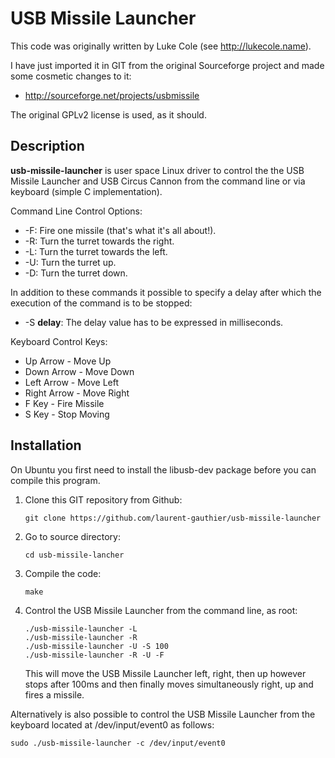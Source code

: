 # USB Missile Launcher

This code was originally written by Luke Cole (see http://lukecole.name).

I have just imported it in GIT from the original Sourceforge project and
made some cosmetic changes to it:

* http://sourceforge.net/projects/usbmissile

The original GPLv2 license is used, as it should.

## Description

**usb-missile-launcher** is user space Linux driver to control the the USB
Missile Launcher and USB Circus Cannon from the command line or via
keyboard (simple C implementation).

Command Line Control Options:

* -F: Fire one missile (that's what it's all about!).
* -R: Turn the turret towards the right.
* -L: Turn the turret towards the left.
* -U: Turn the turret up.
* -D: Turn the turret down.

In addition to these commands it possible to specify a delay after which the
execution of the command is to be stopped:

* -S **delay**: The delay value has to be expressed in milliseconds.

Keyboard Control Keys:

* Up Arrow - Move Up
* Down Arrow - Move Down
* Left Arrow - Move Left
* Right Arrow - Move Right
* F Key - Fire Missile
* S Key - Stop Moving 

## Installation

On Ubuntu you first need to install the libusb-dev package before you
can compile this program.

1. Clone this GIT repository from Github:

      ```
      git clone https://github.com/laurent-gauthier/usb-missile-launcher
      ```

3. Go to source directory:

      ```
      cd usb-missile-lancher
      ```

4. Compile the code:

      ```
      make
      ```

5. Control the USB Missile Launcher from the command line, as root:

      ```
      ./usb-missile-launcher -L
      ./usb-missile-launcher -R
      ./usb-missile-launcher -U -S 100
      ./usb-missile-launcher -R -U -F
      ```

      This will move the USB Missile Launcher left, right, then up
      however stops after 100ms and then finally moves simultaneously
      right, up and fires a missile.
   
Alternatively is also possible to control the USB Missile Launcher
from the keyboard located at /dev/input/event0 as follows:

```
sudo ./usb-missile-launcher -c /dev/input/event0
```

